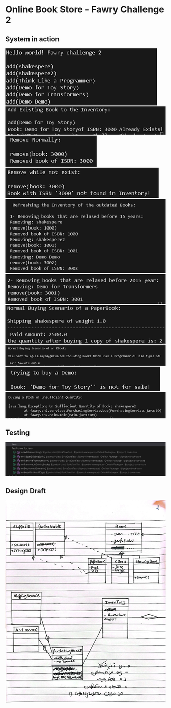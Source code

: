# Online Book Store - Fawry Challenge 2

## System in action

<img src="https://github.com/AbdallahGasem/Fawry-Challenge2/blob/main/Planning/Kickstart.png" />
<img src="https://github.com/AbdallahGasem/Fawry-Challenge2/blob/main/Planning/AddExBookToInv.png" />
<img src="https://github.com/AbdallahGasem/Fawry-Challenge2/blob/main/Planning/NormalRemove.png" />
<img src="https://github.com/AbdallahGasem/Fawry-Challenge2/blob/main/Planning/RemoveNotExist.png" />
<img src="https://github.com/AbdallahGasem/Fawry-Challenge2/blob/main/Planning/Refresh1-years.png" />
<img src="https://github.com/AbdallahGasem/Fawry-Challenge2/blob/main/Planning/Refresh2-Year.png" />
<img src="https://github.com/AbdallahGasem/Fawry-Challenge2/blob/main/Planning/BuyPaperBook-Normal-CheckQty.png" />
<img src="https://github.com/AbdallahGasem/Fawry-Challenge2/blob/main/Planning/BuyEbook-Normal.png" />
<img src="https://github.com/AbdallahGasem/Fawry-Challenge2/blob/main/Planning/BuyDemo.png" />
<img src="https://github.com/AbdallahGasem/Fawry-Challenge2/blob/main/Planning/UnSuffThrowError.png" />

## Testing

<img src="https://github.com/AbdallahGasem/Fawry-Challenge2/blob/main/Planning/Tests.png" />

## Design Draft
<img src="https://github.com/AbdallahGasem/Fawry-Challenge2/blob/main/Planning/DD1.jpg" />
